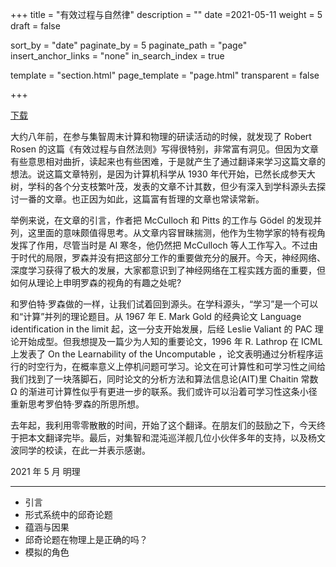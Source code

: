 +++
title = "有效过程与自然律"
description = ""
date =2021-05-11
weight = 5
draft = false

sort_by = "date"
paginate_by = 5
paginate_path = "page"
insert_anchor_links = "none"
in_search_index = true

template = "section.html"
page_template = "page.html"
transparent = false

+++

[下载](/curiosity/computability/epanlz.pdf)

大约八年前，在参与集智周末计算和物理的研读活动的时候，就发现了 Robert Rosen 的这篇《有效过程与自然法则》写得很特别，非常富有洞见。但因为文章有些意思相对曲折，读起来也有些困难，于是就产生了通过翻译来学习这篇文章的想法。说这篇文章特别，是因为计算机科学从 1930 年代开始，已然长成参天大树，学科的各个分支枝繁叶茂，发表的文章不计其数，但少有深入到学科源头去探讨一番的文章。也正因为如此，这篇富有哲理的文章也常读常新。

举例来说，在文章的引言，作者把 McCulloch 和 Pitts 的工作与 Gödel 的发现并列，这里面的意味颇值得思考。从文章内容冒昧揣测，他作为生物学家的特有视角发挥了作用，尽管当时是 AI 寒冬，他仍然把 McCulloch 等人工作写入。不过由于时代的局限，罗森并没有把这部分工作的重要做充分的展开。今天，神经网络、深度学习获得了极大的发展，大家都意识到了神经网络在工程实践方面的重要，但如何从理论上申明罗森的视角的有趣之处呢?

和罗伯特·罗森做的一样，让我们试着回到源头。在学科源头，“学习”是一个可以和“计算”并列的理论题目。从 1967 年 E. Mark Gold 的经典论文 Language identification in the limit 起，这一分支开始发展，后经 Leslie Valiant 的 PAC 理论开始成型。但我想提及一篇少为人知的重要论文，1996 年 R. Lathrop 在 ICML 上发表了 On the Learnability of the Uncomputable ，论文表明通过分析程序运行的时空行为，在概率意义上停机问题可学习。论文在可计算性和可学习性之间给我们找到了一块落脚石，同时论文的分析方法和算法信息论(AIT)里 Chaitin 常数 Ω 的渐进可计算性似乎有更进一步的联系。我们或许可以沿着可学习性这条小径重新思考罗伯特·罗森的所思所想。

去年起，我利用零零散散的时间，开始了这个翻译。在朋友们的鼓励之下，今天终于把本文翻译完毕。最后，对集智和混沌巡洋舰几位小伙伴多年的支持，以及杨文波同学的校读，在此一并表示感谢。

2021 年 5 月 明理

<hr/>

* 引言
* 形式系统中的邱奇论题
* 蕴涵与因果
* 邱奇论题在物理上是正确的吗？
* 模拟的角色
